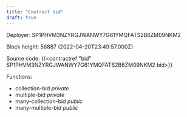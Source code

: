 ```yaml
---
title: "Contract bid"
draft: true
---
```

Deployer: SP1PHVM3NZYRGJWANWY7G61YMQFATS2B6ZM09NKM2


 



Block height: 56887 (2022-04-20T23:49:57.000Z)

Source code: {{<contractref "bid" SP1PHVM3NZYRGJWANWY7G61YMQFATS2B6ZM09NKM2 bid>}}

Functions:

* collection-bid _private_
* multiple-bid _private_
* many-collection-bid _public_
* many-multiple-bid _public_
